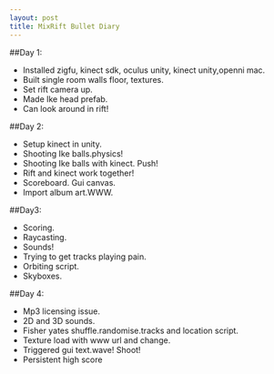 ```yaml
---
layout: post
title: MixRift Bullet Diary
---
```



##Day 1:

* Installed zigfu, kinect sdk, oculus unity, kinect unity,openni mac.
* Built single room walls floor, textures.
* Set rift camera up.
* Made Ike head prefab.
* Can look around in rift!

##Day 2:

* Setup kinect in unity.
* Shooting Ike balls.physics!
* Shooting Ike balls with kinect. Push!
* Rift and kinect work together!
* Scoreboard. Gui canvas.
* Import album art.WWW.

##Day3:

* Scoring.
* Raycasting.
* Sounds!
* Trying to get tracks playing pain.
* Orbiting script.
* Skyboxes.


##Day 4:

* Mp3 licensing issue.
* 2D and 3D sounds.
* Fisher yates shuffle.randomise.tracks and location script.
* Texture load with www url and change.
* Triggered gui text.wave! Shoot!
* Persistent high score


 



